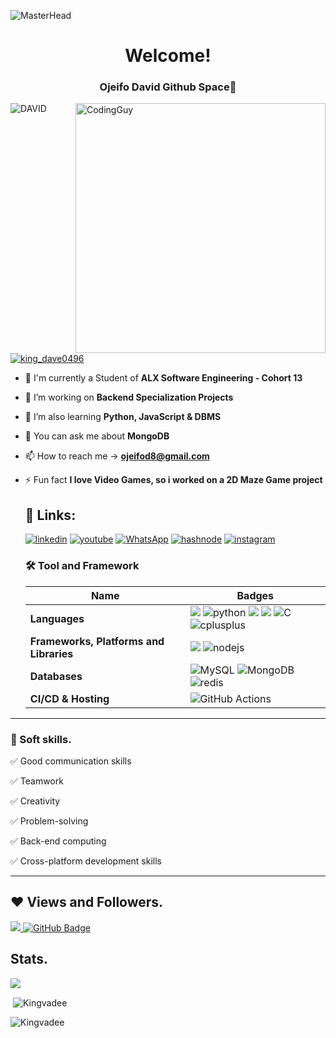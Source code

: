 ![MasterHead](https://private-user-images.githubusercontent.com/125440789/299480434-552c7471-74c2-4ed5-bbc5-b9043f00234c.png?jwt=eyJhbGciOiJIUzI1NiIsInR5cCI6IkpXVCJ9.eyJpc3MiOiJnaXRodWIuY29tIiwiYXVkIjoicmF3LmdpdGh1YnVzZXJjb250ZW50LmNvbSIsImtleSI6ImtleTUiLCJleHAiOjE3MDYxMzY2NzQsIm5iZiI6MTcwNjEzNjM3NCwicGF0aCI6Ii8xMjU0NDA3ODkvMjk5NDgwNDM0LTU1MmM3NDcxLTc0YzItNGVkNS1iYmM1LWI5MDQzZjAwMjM0Yy5wbmc_WC1BbXotQWxnb3JpdGhtPUFXUzQtSE1BQy1TSEEyNTYmWC1BbXotQ3JlZGVudGlhbD1BS0lBVkNPRFlMU0E1M1BRSzRaQSUyRjIwMjQwMTI0JTJGdXMtZWFzdC0xJTJGczMlMkZhd3M0X3JlcXVlc3QmWC1BbXotRGF0ZT0yMDI0MDEyNFQyMjQ2MTRaJlgtQW16LUV4cGlyZXM9MzAwJlgtQW16LVNpZ25hdHVyZT0zZDM4NWM4MDY0ODM3ZjM3MTY2YjEzNDEzNGIzM2MyNmE3ZGIzNGQyYWVlNTAzNjhmMzExMWM5MzM5YTg3NmM2JlgtQW16LVNpZ25lZEhlYWRlcnM9aG9zdCZhY3Rvcl9pZD0wJmtleV9pZD0wJnJlcG9faWQ9MCJ9.DB-YIkruXGPfirQecKIyaGZ2w0E-ccg2Mh2TQYb4yX0)
<h1 align="center">Welcome!</h1>
<h3 align="center">Ojeifo David Github Space🚀</h3>
<img align= "right" alt="CodingGuy" width="400" src="https://private-user-images.githubusercontent.com/125440789/299477400-d2dfd74e-14e1-4387-9f09-d6855a2dab25.gif?jwt=eyJhbGciOiJIUzI1NiIsInR5cCI6IkpXVCJ9.eyJpc3MiOiJnaXRodWIuY29tIiwiYXVkIjoicmF3LmdpdGh1YnVzZXJjb250ZW50LmNvbSIsImtleSI6ImtleTUiLCJleHAiOjE3MDYxMzU3MzYsIm5iZiI6MTcwNjEzNTQzNiwicGF0aCI6Ii8xMjU0NDA3ODkvMjk5NDc3NDAwLWQyZGZkNzRlLTE0ZTEtNDM4Ny05ZjA5LWQ2ODU1YTJkYWIyNS5naWY_WC1BbXotQWxnb3JpdGhtPUFXUzQtSE1BQy1TSEEyNTYmWC1BbXotQ3JlZGVudGlhbD1BS0lBVkNPRFlMU0E1M1BRSzRaQSUyRjIwMjQwMTI0JTJGdXMtZWFzdC0xJTJGczMlMkZhd3M0X3JlcXVlc3QmWC1BbXotRGF0ZT0yMDI0MDEyNFQyMjMwMzZaJlgtQW16LUV4cGlyZXM9MzAwJlgtQW16LVNpZ25hdHVyZT0zMTFhM2U0YjAzNjQ5ZWM5NjVlNDljMGQxYWM2ZmViZTdlNWQwNjdkNTdmMGM1YTdiNWZmZTIwMjE0MWJiNDZjJlgtQW16LVNpZ25lZEhlYWRlcnM9aG9zdCZhY3Rvcl9pZD0wJmtleV9pZD0wJnJlcG9faWQ9MCJ9.VjjsxY3GKjbzfKEIxJKnf6_YKqxkKt6_gwnDdB5y_h0">
<p align="left"> <img src="https://komarev.com/ghpvc/?username=Kingvadee&label=Profile%20views&color=0e75b6&style=flat" alt="DAVID" /> </p>
<p align="left"> <a href="https://twitter.com/king_dave0496" target="blank"><img src="https://img.shields.io/twitter/follow/king_dave0496?logo=twitter&style=for-the-badge" alt="king_dave0496" /></a> </p>

- 🔭 I'm currently a Student of **ALX Software Engineering - Cohort 13**

- 🔭 I’m working on **Backend Specialization Projects**

- 🌱 I’m also learning **Python, JavaScript & DBMS**

- 💬 You can ask me about **MongoDB**

- 📫 How to reach me -> **ojeifod8@gmail.com**

- ⚡ Fun fact **I love Video Games, so i worked on a 2D Maze Game project**
   ## 🔗 Links:
  [![linkedin](https://img.shields.io/badge/linkedin-0A66C2?style=for-the-badge&logo=linkedin&logoColor=white)](https://www.linkedin.com/in/david-ojeifo-42781a239/)
  [![youtube](https://img.shields.io/badge/youtube-ff0000?style=for-the-badge&logo=youtube&logoColor=white)](https://www.youtube.com/channel/UCbmOWdK4KQzDNbOkxN2demg)
  [![WhatsApp](https://img.shields.io/badge/WhatsApp-25D366?style=for-the-badge&logo=whatsapp&logoColor=white)](https://wa.me/message/BYGYVWHBPB7BG1)
  [![hashnode](https://img.shields.io/badge/hashnode-fff?style=for-the-badge&logo=hashnode&logoColor=2962FF)](https://ojeifodavid842.hashnode.dev)
  [![instagram](https://img.shields.io/badge/instagram-1DA1F2?style=for-the-badge&logo=instagram&logoColor=white)](https://www.instagram.com/king_vadee/)

  ### 🛠 Tool and Framework
  Name | Badges
  --- | --- 
  **Languages**  |  <img src="https://img.shields.io/badge/JavaScript-323330?style=for-the-badge&logo=javascript&logoColor=F7DF1E" /> ![python](https://img.shields.io/badge/Python-3776AB?style=for-the-badge&logo=python&logoColor=white) <img src="https://img.shields.io/badge/CSS3-1572B6?style=for-the-badge&logo=css3&logoColor=white" /> <img src="https://img.shields.io/badge/HTML5-E34F26?style=for-the-badge&logo=html5&logoColor=white" /> ![C](https://img.shields.io/badge/c-%2300599C.svg?style=for-the-badge&logo=c&logoColor=white) ![cplusplus](https://img.shields.io/badge/C++-00599C?style=for-the-badge&logo=c%2B%2B&logoColor=white)
  **Frameworks, Platforms and Libraries** | <img src="https://img.shields.io/badge/React-20232A?style=for-the-badge&logo=react&logoColor=61DAFB" /> ![nodejs](https://img.shields.io/badge/Node.js-339933?style=for-the-badge&logo=node.js&logoColor=white)
  **Databases**  | ![MySQL](https://img.shields.io/badge/mysql-%2300f.svg?style=for-the-badge&logo=mysql&logoColor=white) ![MongoDB](https://img.shields.io/badge/MongoDB-%234ea94b.svg?style=for-the-badge&logo=mongodb&logoColor=white) ![redis](https://img.shields.io/badge/Redis-DC382D?style=for-the-badge&logo=redis&logoColor=white)
  **CI/CD & Hosting**   | ![GitHub Actions](https://img.shields.io/badge/github%20actions-%232671E5.svg?style=for-the-badge&logo=githubactions&logoColor=white)
</p> 

<hr>

### 👔 Soft skills.

✅ Good communication skills

✅ Teamwork

✅ Creativity

✅ Problem-solving

✅ Back-end computing

✅ Cross-platform development skills

<hr>

## ❤ Views and Followers.

<a href="https://github.com/Kingvadee/github-profile-views-counter">
    <img src="https://komarev.com/ghpvc/?username=Kingvadee">
</a>
<a href="https://github.com/Kingvadee?tab=followers"><img src="https://img.shields.io/github/followers/Kingvadee?label=Followers&style=social" alt="GitHub Badge"></a>


 <br>
 
## Stats.
 <p><img align="center" src="https://github-readme-stats.vercel.app/api/top-langs/?username=Kingvadee&layout=compact&theme=dark&hide_border=false" /></p>
<p>&nbsp;<img align="center" src="https://github-readme-stats.vercel.app/api?username=Kingvadee&show_icons=true&locale=en&theme=onedark" alt="Kingvadee" /></p>

<p><img align="center" src="https://github-readme-streak-stats.herokuapp.com/?user=Kingvadee&theme=dark" alt="Kingvadee" /></p>
<br/>
